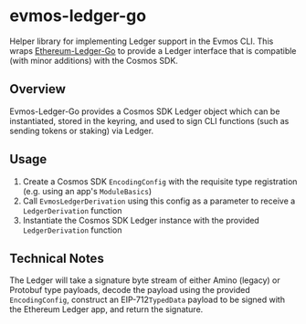 # evmos-ledger-go

Helper library for implementing Ledger support in the Evmos CLI. This wraps [Ethereum-Ledger-Go](https://github.com/evmos/ethereum-ledger-go) to provide
a Ledger interface that is compatible (with minor additions) with the Cosmos SDK.

## Overview

Evmos-Ledger-Go provides a Cosmos SDK Ledger object which can be instantiated, stored in the keyring, and used to sign CLI functions (such as sending tokens or staking) via Ledger.

## Usage

1. Create a Cosmos SDK `EncodingConfig` with the requisite type registration (e.g. using an app's `ModuleBasics`)
2. Call `EvmosLedgerDerivation` using this config as a parameter to receive a `LedgerDerivation` function
3. Instantiate the Cosmos SDK Ledger instance with the provided `LedgerDerivation` function

## Technical Notes

The Ledger will take a signature byte stream of either Amino (legacy) or Protobuf type payloads, decode the payload using the provided `EncodingConfig`,
construct an EIP-712`TypedData` payload to be signed with the Ethereum Ledger app, and return the signature.